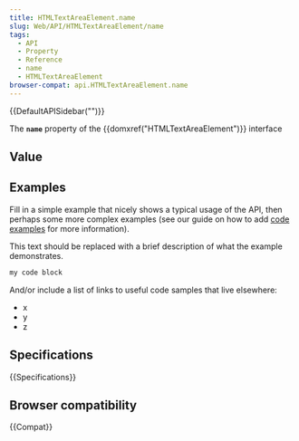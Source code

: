 ```yaml
---
title: HTMLTextAreaElement.name
slug: Web/API/HTMLTextAreaElement/name
tags:
  - API
  - Property
  - Reference
  - name
  - HTMLTextAreaElement
browser-compat: api.HTMLTextAreaElement.name
---
```

{{DefaultAPISidebar("")}}

The **`name`** property of the {{domxref("HTMLTextAreaElement")}} interface 

## Value



## Examples

Fill in a simple example that nicely shows a typical usage of the API, then perhaps some more complex examples (see our guide on how to add [code examples](/en-US/docs/MDN/Contribute/Structures/Code_examples) for more information).

This text should be replaced with a brief description of what the example demonstrates.

```js
my code block
```

And/or include a list of links to useful code samples that live elsewhere:

*   x
*   y
*   z

## Specifications

{{Specifications}}

## Browser compatibility

{{Compat}}


